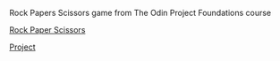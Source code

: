 Rock Papers Scissors game from The Odin Project Foundations course

[Rock Paper Scissors](https://smar.ar/rock-paper-scissors/)

[Project](https://www.theodinproject.com/paths/foundations/courses/foundations/lessons/rock-paper-scissors)
